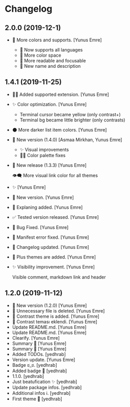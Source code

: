 Changelog
=========


2.0.0 (2019-12-1)
------------
- 🚀 More colors and supports. [Yunus Emre]

  * 🤝 Now supports all languages
  * 🎨 More color space
  * 👀 More readable and focusable
  * 🎉 New name and description


1.4.1 (2019-11-25)
------------------
- 🤝🏿 Added supported extension. [Yunus Emre]
- ✨ Color optimization. [Yunus Emre]

  - Terminal cursor became yellow (only contrast+)
  - Terminal bg became little brighter (only contrasts)
- 🌑 More darker list item colors. [Yunus Emre]
- 🚀 New version (1.4.0) [Asmaa Mirkhan, Yunus Emre]

  - ✨ Visual improvements
  - 👨‍🔧 Color palette fixes
- 🚀 New release (1.3.3) [Yunus Emre]

  👁‍🗨 More visual link color for all themes
- ✨ [Yunus Emre]
- 🚀 New version. [Yunus Emre]
- 📑 Explaning added. [Yunus Emre]
- ✅ Tested version released. [Yunus Emre]
- 🐞 Bug Fixed. [Yunus Emre]
- 🐞 Manifest error fixed. [Yunus Emre]
- 📑 Changelog updated. [Yunus Emre]
- 🚀 Plus themes are added. [Yunus Emre]
- ✨ Visibility improvement. [Yunus Emre]

  Visible comment, markdown link and header


1.2.0 (2019-11-12)
------------------
- 🚀 New version (1.2.0) [Yunus Emre]
- 🧹 Unnecessary file is deleted. [Yunus Emre]
- 🚀 Contrast theme is added. [Yunus Emre]
- 🚀 Contrast teması eklendi. [Yunus Emre]
- Update README.md. [Yunus Emre]
- Update README.md. [Yunus Emre]
- Clearify. [Yunus Emre]
- Summary 🕺 [Yunus Emre]
- Summary 🕺 [Yunus Emre]
- Added TODOs. [yedhrab]
- Version update. [Yunus Emre]
- Badge ಠ_ಠ. [yedhrab]
- Added badge 💫 [yedhrab]
- 1.1.0. [yedhrab]
- Just beatufication ✨ [yedhrab]
- Update package infos. [yedhrab]
- Additional infos ℹ. [yedhrab]
- First theme 🎉 [yedhrab]


